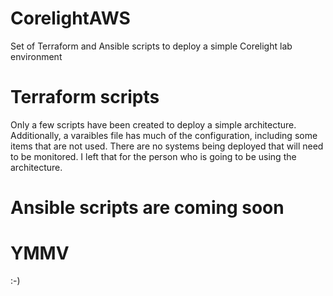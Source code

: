 # CorelightAWS
Set of Terraform and Ansible scripts to deploy a simple Corelight lab environment

# Terraform scripts
Only a few scripts have been created to deploy a simple architecture.  Additionally, a varaibles file has much of the configuration, including some items that are not used.  There are no systems being deployed that will need to be monitored.  I left that for the person who is going to be using the architecture.

# Ansible scripts are coming soon

# YMMV
:-)
